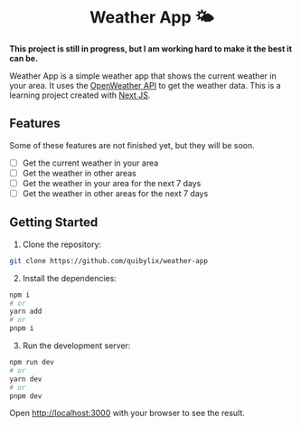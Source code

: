 <h1 align="center">Weather App 🌤️</h1>

**This project is still in progress, but I am working hard to make it the best it can be.**

Weather App is a simple weather app that shows the current weather in your area. It uses the [OpenWeather API](https://openweathermap.org/api) to get the weather data.
This is a learning project created with [Next JS](https://nextjs.org).

## Features

Some of these features are not finished yet, but they will be soon.

- [ ] Get the current weather in your area
- [ ] Get the weather in other areas
- [ ] Get the weather in your area for the next 7 days
- [ ] Get the weather in other areas for the next 7 days

## Getting Started

1. Clone the repository:

```bash
git clone https://github.com/quibylix/weather-app
```

2. Install the dependencies:

```bash
npm i
# or
yarn add
# or
pnpm i
```

3. Run the development server:

```bash
npm run dev
# or
yarn dev
# or
pnpm dev
```

Open [http://localhost:3000](http://localhost:3000) with your browser to see the result.
